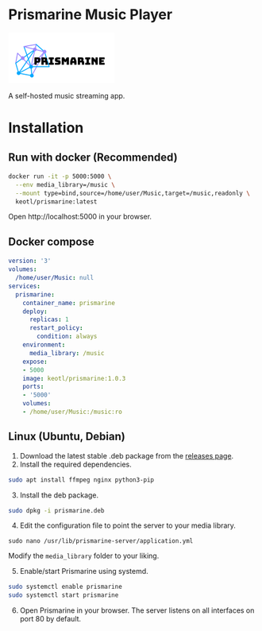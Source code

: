 # Prismarine Music Player
![logo](./assets/logo.png)

A self-hosted music streaming app.

# Installation
## Run with docker (Recommended)
```bash
docker run -it -p 5000:5000 \
  --env media_library=/music \
  --mount type=bind,source=/home/user/Music,target=/music,readonly \
  keotl/prismarine:latest
```
Open http://localhost:5000 in your browser.

## Docker compose
```yaml
version: '3'
volumes:
  /home/user/Music: null
services:
  prismarine:
    container_name: prismarine
    deploy:
      replicas: 1
      restart_policy:
        condition: always
    environment:
      media_library: /music
    expose:
    - 5000
    image: keotl/prismarine:1.0.3
    ports:
    - '5000'
    volumes:
    - /home/user/Music:/music:ro
```
## Linux (Ubuntu, Debian)
1. Download the latest stable .deb package from the [releases page](https://github.com/keotl/prismarine/releases).
2. Install the required dependencies.
```bash
sudo apt install ffmpeg nginx python3-pip
```
3. Install the deb package.
```bash
sudo dpkg -i prismarine.deb
```
4. Edit the configuration file to point the server to your media library.
```
sudo nano /usr/lib/prismarine-server/application.yml
```
Modify the `media_library` folder to your liking.

5. Enable/start Prismarine using systemd.
```bash
sudo systemctl enable prismarine
sudo systemctl start prismarine
```
6. Open Prismarine in your browser. The server listens on all interfaces on port 80 by default.


